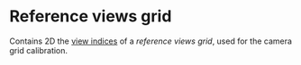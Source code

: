 # Reference views grid

Contains 2D the [view indices](dataset.html) of a _reference views grid_, used for the camera grid calibration.
